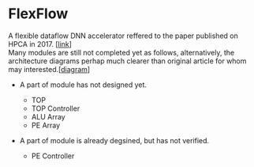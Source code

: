 # FlexFlow


A flexible dataflow DNN accelerator reffered to the paper published on HPCA in 2017. [[link](https://ieeexplore.ieee.org/document/7920855)] \
Many modules are still not completed yet as follows, alternatively, the architecture diagrams perhap much clearer than original article for whom may interested.[[diagram](https://github.com/nietzhuang/FlexFlow/blob/main/Flexflow.drawio)] 


* A part of module has not designed yet.
  - TOP
  - TOP Controller
  - ALU Array
  - PE Array 

* A part of module is already degsined, but has not verified.
  - PE Controller

